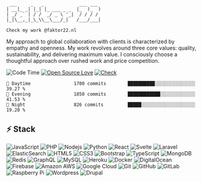 ```
 ___     _   _             ___ ___ 
| __|_ _| |_| |_ ___ _ _  |_  )_  )
| _/ _` | / /  _/ _ \ '_|  / / / / 
|_|\__,_|_\_\\__\___/_|   /___/___|

Check my work @faktor22.nl
```
My approach to global collaboration with clients is characterized by empathy and openness. My work revolves around three core values: quality, sustainability, and delivering maximum value. I consciously choose a thoughtful approach over rushed work and price competition.

![Code Time](http://img.shields.io/badge/Code%20Time-4%2C561%20hrs%2059%20mins-blue)
[![Open Source Love](https://badges.frapsoft.com/os/v1/open-source.svg?v=102)](https://github.com/ellerbrock/open-source-badge/)
[![Check](https://img.shields.io/badge/Check%20Faktor%2022-216bd6)](https://faktor22.nl)

```text
🌆 Daytime                1700 commits        ██████████░░░░░░░░░░░░░░░   39.27 % 
🌃 Evening                1850 commits        ████████████░░░░░░░░░░░░░   41.53 % 
🌙 Night                  826 commits         █████░░░░░░░░░░░░░░░░░░░░   19.20 % 
```

## ⚡ Stack

![JavaScript](https://img.shields.io/badge/-JavaScript-202a35?style=flat-square&logo=javascript)
![PHP](https://img.shields.io/badge/-PHP-202a35?style=flat-square&logo=php)
![Nodejs](https://img.shields.io/badge/-Nodejs-202a35?style=flat-square&logo=Node.js)
![Python](https://img.shields.io/badge/-Python-202a35?style=flat-square&logo=Python)
![React](https://img.shields.io/badge/-React-202a35?style=flat-square&logo=react)
![Svelte](https://img.shields.io/badge/-svelte-202a35?style=flat-square&logo=svelte)
![Laravel](https://img.shields.io/badge/-Laravel-202a35?style=flat-square&logo=laravel)
![ElasticSearch](https://img.shields.io/badge/-ElasticSearch-202a35?style=flat-square&logo=elasticsearch)
![HTML5](https://img.shields.io/badge/-HTML5-202a35?style=flat-square&logo=html5&logoColor=white)
![CSS3](https://img.shields.io/badge/-CSS3-202a35?style=flat-square&logo=css3)
![Bootstrap](https://img.shields.io/badge/-Bootstrap-202a35?style=flat-square&logo=bootstrap)
![TypeScript](https://img.shields.io/badge/-TypeScript-202a35?style=flat-square&logo=typescript)
![MongoDB](https://img.shields.io/badge/-MongoDB-202a35?style=flat-square&logo=mongodb)
![Redis](https://img.shields.io/badge/-Redis-202a35?style=flat-square&logo=Redis)
![GraphQL](https://img.shields.io/badge/-GraphQL-202a35?style=flat-square&logo=graphql)
![MySQL](https://img.shields.io/badge/-MySQL-202a35?style=flat-square&logo=mysql)
![Heroku](https://img.shields.io/badge/-Heroku-202a35?style=flat-square&logo=heroku)
![Docker](https://img.shields.io/badge/-Docker-202a35?style=flat-square&logo=docker)
![DigitalOcean](https://img.shields.io/badge/-Digital%20Ocean-202a35?style=flat-square&logo=digitalocean)
![Firebase](https://img.shields.io/badge/Firebase-202a35?style=flat-square&logo=firebase)
![Amazon AWS](https://img.shields.io/badge/Amazon%20AWS-202a35?style=flat-square&logo=amazon-aws)
![Google Cloud](https://img.shields.io/badge/Google%20Cloud-202a35?style=flat-square&logo=google-cloud)
![Git](https://img.shields.io/badge/-Git-202a35?style=flat-square&logo=git)
![GitHub](https://img.shields.io/badge/-GitHub-202a35?style=flat-square&logo=github)
![GitLab](https://img.shields.io/badge/-GitLab-202a35?style=flat-square&logo=gitlab)
![Raspberry Pi](https://img.shields.io/badge/-Raspberry%20Pi-202a35?style=flat-square&logo=Raspberry-Pi)
![Wordpress](https://img.shields.io/badge/-WordPress-202a35?style=flat-square&logo=wordpress)
![Drupal](https://img.shields.io/badge/-Drupal-202a35?style=flat-square&logo=drupal)

<!--
**Faktor22/Faktor22** is a ✨ _special_ ✨ repository because its `README.md` (this file) appears on your GitHub profile.

Here are some ideas to get you started:

- ### Hi there 👋
- <img src="https://media.giphy.com/media/WUlplcMpOCEmTGBtBW/giphy.gif" width="30">
- ![visitors](https://visitor-badge.laobi.icu/badge?page_id=faktor22.visitor-badge)
- 🔭 I’m currently working on ...
- 🌱 I’m currently learning ...
- 👯 I’m looking to collaborate on ...
- 🤔 I’m looking for help with ...
- 💬 Ask me about ...
- 📫 How to reach me: ...
- 😄 Pronouns: ...
- ⚡ Fun fact: ...
-->
